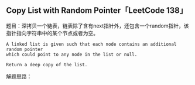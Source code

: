 ## Copy List with Random Pointer「LeetCode 138」

题目：深拷贝一个链表，链表除了含有next指针外，还包含一个random指针，该指针指向字符串中的某个节点或者为空。
```
A linked list is given such that each node contains an additional random pointer 
which could point to any node in the list or null.

Return a deep copy of the list.
```

解题思路：


